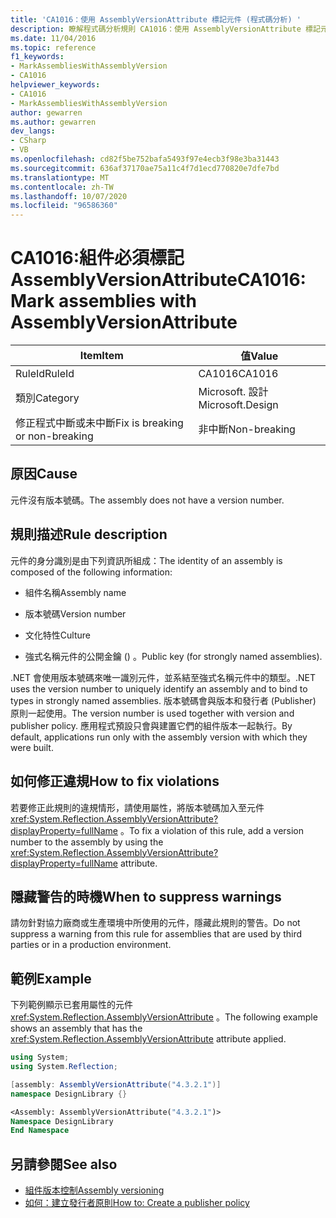 ```yaml
---
title: 'CA1016：使用 AssemblyVersionAttribute 標記元件 (程式碼分析) '
description: 瞭解程式碼分析規則 CA1016：使用 AssemblyVersionAttribute 標記元件
ms.date: 11/04/2016
ms.topic: reference
f1_keywords:
- MarkAssembliesWithAssemblyVersion
- CA1016
helpviewer_keywords:
- CA1016
- MarkAssembliesWithAssemblyVersion
author: gewarren
ms.author: gewarren
dev_langs:
- CSharp
- VB
ms.openlocfilehash: cd82f5be752bafa5493f97e4ecb3f98e3ba31443
ms.sourcegitcommit: 636af37170ae75a11c4f7d1ecd770820e7dfe7bd
ms.translationtype: MT
ms.contentlocale: zh-TW
ms.lasthandoff: 10/07/2020
ms.locfileid: "96586360"
---
```

# <a name="ca1016-mark-assemblies-with-assemblyversionattribute"></a><span data-ttu-id="d3538-103">CA1016:組件必須標記 AssemblyVersionAttribute</span><span class="sxs-lookup"><span data-stu-id="d3538-103">CA1016: Mark assemblies with AssemblyVersionAttribute</span></span>

| <span data-ttu-id="d3538-104">Item</span><span class="sxs-lookup"><span data-stu-id="d3538-104">Item</span></span>                                     | <span data-ttu-id="d3538-105">值</span><span class="sxs-lookup"><span data-stu-id="d3538-105">Value</span></span>            |
|------------------------------------------|------------------|
| <span data-ttu-id="d3538-106">RuleId</span><span class="sxs-lookup"><span data-stu-id="d3538-106">RuleId</span></span>                                   | <span data-ttu-id="d3538-107">CA1016</span><span class="sxs-lookup"><span data-stu-id="d3538-107">CA1016</span></span>           |
| <span data-ttu-id="d3538-108">類別</span><span class="sxs-lookup"><span data-stu-id="d3538-108">Category</span></span>                                 | <span data-ttu-id="d3538-109">Microsoft. 設計</span><span class="sxs-lookup"><span data-stu-id="d3538-109">Microsoft.Design</span></span> |
| <span data-ttu-id="d3538-110">修正程式中斷或未中斷</span><span class="sxs-lookup"><span data-stu-id="d3538-110">Fix is breaking or non-breaking</span></span> | <span data-ttu-id="d3538-111">非中斷</span><span class="sxs-lookup"><span data-stu-id="d3538-111">Non-breaking</span></span>     |

## <a name="cause"></a><span data-ttu-id="d3538-112">原因</span><span class="sxs-lookup"><span data-stu-id="d3538-112">Cause</span></span>

<span data-ttu-id="d3538-113">元件沒有版本號碼。</span><span class="sxs-lookup"><span data-stu-id="d3538-113">The assembly does not have a version number.</span></span>

## <a name="rule-description"></a><span data-ttu-id="d3538-114">規則描述</span><span class="sxs-lookup"><span data-stu-id="d3538-114">Rule description</span></span>

<span data-ttu-id="d3538-115">元件的身分識別是由下列資訊所組成：</span><span class="sxs-lookup"><span data-stu-id="d3538-115">The identity of an assembly is composed of the following information:</span></span>

- <span data-ttu-id="d3538-116">組件名稱</span><span class="sxs-lookup"><span data-stu-id="d3538-116">Assembly name</span></span>

- <span data-ttu-id="d3538-117">版本號碼</span><span class="sxs-lookup"><span data-stu-id="d3538-117">Version number</span></span>

- <span data-ttu-id="d3538-118">文化特性</span><span class="sxs-lookup"><span data-stu-id="d3538-118">Culture</span></span>

- <span data-ttu-id="d3538-119">強式名稱元件的公開金鑰 () 。</span><span class="sxs-lookup"><span data-stu-id="d3538-119">Public key (for strongly named assemblies).</span></span>

<span data-ttu-id="d3538-120">.NET 會使用版本號碼來唯一識別元件，並系結至強式名稱元件中的類型。</span><span class="sxs-lookup"><span data-stu-id="d3538-120">.NET uses the version number to uniquely identify an assembly and to bind to types in strongly named assemblies.</span></span> <span data-ttu-id="d3538-121">版本號碼會與版本和發行者 (Publisher) 原則一起使用。</span><span class="sxs-lookup"><span data-stu-id="d3538-121">The version number is used together with version and publisher policy.</span></span> <span data-ttu-id="d3538-122">應用程式預設只會與建置它們的組件版本一起執行。</span><span class="sxs-lookup"><span data-stu-id="d3538-122">By default, applications run only with the assembly version with which they were built.</span></span>

## <a name="how-to-fix-violations"></a><span data-ttu-id="d3538-123">如何修正違規</span><span class="sxs-lookup"><span data-stu-id="d3538-123">How to fix violations</span></span>

<span data-ttu-id="d3538-124">若要修正此規則的違規情形，請使用屬性，將版本號碼加入至元件 <xref:System.Reflection.AssemblyVersionAttribute?displayProperty=fullName> 。</span><span class="sxs-lookup"><span data-stu-id="d3538-124">To fix a violation of this rule, add a version number to the assembly by using the <xref:System.Reflection.AssemblyVersionAttribute?displayProperty=fullName> attribute.</span></span>

## <a name="when-to-suppress-warnings"></a><span data-ttu-id="d3538-125">隱藏警告的時機</span><span class="sxs-lookup"><span data-stu-id="d3538-125">When to suppress warnings</span></span>

<span data-ttu-id="d3538-126">請勿針對協力廠商或生產環境中所使用的元件，隱藏此規則的警告。</span><span class="sxs-lookup"><span data-stu-id="d3538-126">Do not suppress a warning from this rule for assemblies that are used by third parties or in a production environment.</span></span>

## <a name="example"></a><span data-ttu-id="d3538-127">範例</span><span class="sxs-lookup"><span data-stu-id="d3538-127">Example</span></span>

<span data-ttu-id="d3538-128">下列範例顯示已套用屬性的元件 <xref:System.Reflection.AssemblyVersionAttribute> 。</span><span class="sxs-lookup"><span data-stu-id="d3538-128">The following example shows an assembly that has the <xref:System.Reflection.AssemblyVersionAttribute> attribute applied.</span></span>

```csharp
using System;
using System.Reflection;

[assembly: AssemblyVersionAttribute("4.3.2.1")]
namespace DesignLibrary {}
```

```vb
<Assembly: AssemblyVersionAttribute("4.3.2.1")>
Namespace DesignLibrary
End Namespace
```

## <a name="see-also"></a><span data-ttu-id="d3538-129">另請參閱</span><span class="sxs-lookup"><span data-stu-id="d3538-129">See also</span></span>

- [<span data-ttu-id="d3538-130">組件版本控制</span><span class="sxs-lookup"><span data-stu-id="d3538-130">Assembly versioning</span></span>](../../../standard/assembly/versioning.md)
- [<span data-ttu-id="d3538-131">如何：建立發行者原則</span><span class="sxs-lookup"><span data-stu-id="d3538-131">How to: Create a publisher policy</span></span>](../../../framework/configure-apps/how-to-create-a-publisher-policy.md)
